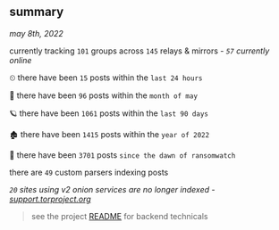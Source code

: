 
## summary
_may 8th, 2022_

currently tracking `101` groups across `145` relays & mirrors - _`57` currently online_

⏲ there have been `15` posts within the `last 24 hours`

🦈 there have been `96` posts within the `month of may`

🪐 there have been `1061` posts within the `last 90 days`

🏚 there have been `1415` posts within the `year of 2022`

🦕 there have been `3701` posts `since the dawn of ransomwatch`

there are `49` custom parsers indexing posts

_`20` sites using v2 onion services are no longer indexed - [support.torproject.org](https://support.torproject.org/onionservices/v2-deprecation/)_

> see the project [README](https://github.com/thetanz/ransomwatch#ransomwatch--) for backend technicals
